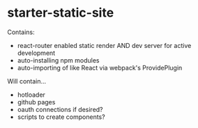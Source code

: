 # starter-static-site

Contains:
* react-router enabled static render AND dev server for active development
* auto-installing npm modules
* auto-importing of like React via webpack's ProvidePlugin

Will contain...
* hotloader
* github pages
* oauth connections if desired?
* scripts to create components?
